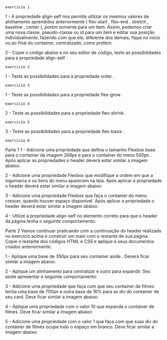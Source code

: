     exercicio 1

 1 - A propriedade align-self nos permite utilizar os mesmos valores de alinhamento aprendidos anteriormente ( flex-start , flex-end , stretch , baseline , center ), porém somente para um item. Assim, podemos criar uma nova classe, pseudo-classe ou id para um item e editar sua posição individualmente, fazendo com que ele, diferente dos demais, fique no início ou ao final do container, centralizado, como preferir.

 2 - Copie o código abaixo e no seu editor de código, teste as possibilidades para a propriedade align-self .


    exercicio 2

 1 - Teste as possibilidades para a propriedade order .



    exercicio 3

 1 - Teste as possibilidades para a propriedade flex-grow .



    exercicio 4
 2 - Teste as possibilidades para a propriedade flex-shrink .



   
    exercicio 5
 3 - Teste as possibilidades para a propriedade flex-basis .


    exercicio 6

Parte 1
1 - Adicione uma propriedade que defina o tamanho Flexbox base para o container da imagem 268px e para o container do menu 500px . Após aplicar as propriedades o header deverá estar similar a imagem abaixo:


2 - Adicione uma propriedade Flexbox que modifique a ordem em que a logomarca e os itens do menu aparecem na tela. Após aplicar a propriedade o header deverá estar similar a imagem abaixo:


3 - Adicione uma propriedade Flexbox que faça o container do menu crescer, quando houver espaço disponível. Após aplicar a propriedade o header deverá estar similar a imagem abaixo:

4 - Utilize a propriedade align-self no elemento correto para que o header da página tenha o seguinte comportamento:

Parte 2
Vamos continuar praticando com a continuação do header realizado no exercício acima e construir um main com o restante de sua página. Copie o restante dos códigos HTML e CSS e aplique a seus documentos criados anteriormente.


1 - Aplique uma base de 350px para seu container aside . Deverá ficar similar a imagem abaixo:

2 - Aplique um alinhamento para centralizar e outro para expandir. Seu aside apresentar o seguinte comportamento:


3 - Adicione uma propriedade que faça com que seu container de filmes tenha uma base de 700px e outra base de 16% para as div do container de seu card. Deve ficar similar a imagem abaixo:

4 - Aplique uma propriedade com o valor 10 que expanda o container de filmes. Deve ficar similar a imagem abaixo:

5 - Adicione uma propriedade com o valor 1 que faça com que suas div do container de filmes ocupe todo o espaço em branco. Deve ficar similar a imagem abaixo:



